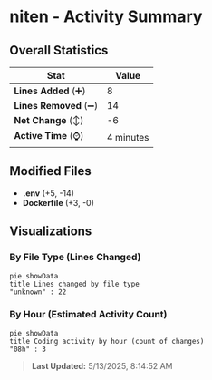 # niten - Activity Summary 

## Overall Statistics

| Stat                   | Value                                                             |
| ---------------------- | ----------------------------------------------------------------- |
| **Lines Added** (➕)   | 8                                          |
| **Lines Removed** (➖) | 14                                        |
| **Net Change** (↕)    | -6                |
| **Active Time** (⌚)   | 4 minutes |


## Modified Files
- **.env** (+5, -14)
- **Dockerfile** (+3, -0)

## Visualizations

### By File Type (Lines Changed)

```mermaid
pie showData
title Lines changed by file type
"unknown" : 22
```

### By Hour (Estimated Activity Count)

```mermaid
pie showData
title Coding activity by hour (count of changes)
"08h" : 3
```


> **Last Updated:** 5/13/2025, 8:14:52 AM